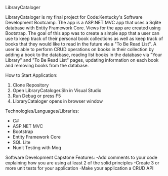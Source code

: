 LibraryCataloger 

LibraryCataloger is my final project for Code:Kentucky's Software Development Bootcamp. The app is a ASP.NET MVC app that uses a Sqlite database with Entity Framework Core. Views for the app are created using Bootstrap. The goal of this app was to create a simple app that a user can use to keep track of their personal book collections as well as keep track of books that they would like to read in the future via a "To Be Read List". A user is able to perform CRUD operations on books in their collection by adding a book to the database, reading list books in the database via "Your Library" and "To Be Read List" pages, updating information on each book and removing books from the database.

How to Start Application:
1. Clone Repository
2. Open LibraryCataloger.Sln in Visual Studio
3. Run Debug or press F5
4. LibraryCataloger opens in browser window

Technologies/Languages/Libraries:
- C#
- ASP.NET MVC
- Bootstrap
- Entity Framework Core
- SQL Lite
- Nunit Testing with Moq


Software Development Capstone Features:
-Add comments to your code explaining how you are using at least 2 of the solid principles
-Create 3 or more unit tests for your application
-Make your application a CRUD API
